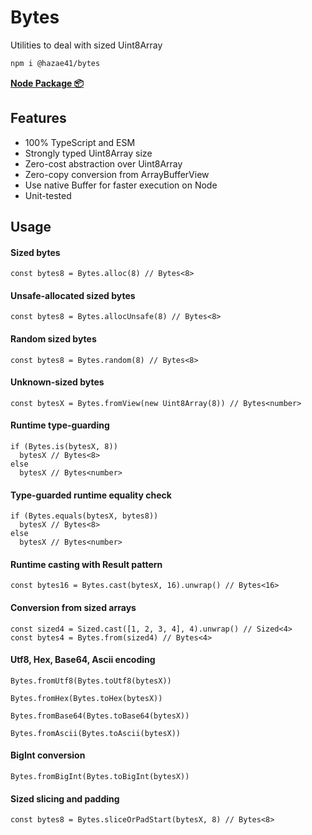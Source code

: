 # Bytes

Utilities to deal with sized Uint8Array

```bash
npm i @hazae41/bytes
```

[**Node Package 📦**](https://www.npmjs.com/package/@hazae41/bytes)

## Features
- 100% TypeScript and ESM
- Strongly typed Uint8Array size
- Zero-cost abstraction over Uint8Array
- Zero-copy conversion from ArrayBufferView
- Use native Buffer for faster execution on Node
- Unit-tested

## Usage

#### Sized bytes

```tsx
const bytes8 = Bytes.alloc(8) // Bytes<8>
```

#### Unsafe-allocated sized bytes

```tsx
const bytes8 = Bytes.allocUnsafe(8) // Bytes<8>
```

#### Random sized bytes

```tsx
const bytes8 = Bytes.random(8) // Bytes<8>
```

#### Unknown-sized bytes

```tsx
const bytesX = Bytes.fromView(new Uint8Array(8)) // Bytes<number>
```

#### Runtime type-guarding

```tsx
if (Bytes.is(bytesX, 8))
  bytesX // Bytes<8>
else
  bytesX // Bytes<number>
```

#### Type-guarded runtime equality check

```tsx
if (Bytes.equals(bytesX, bytes8))
  bytesX // Bytes<8>
else
  bytesX // Bytes<number>
```

#### Runtime casting with Result pattern

```tsx
const bytes16 = Bytes.cast(bytesX, 16).unwrap() // Bytes<16>
```

#### Conversion from sized arrays

```tsx
const sized4 = Sized.cast([1, 2, 3, 4], 4).unwrap() // Sized<4>
const bytes4 = Bytes.from(sized4) // Bytes<4>
```

#### Utf8, Hex, Base64, Ascii encoding

```tsx
Bytes.fromUtf8(Bytes.toUtf8(bytesX))
```

```tsx
Bytes.fromHex(Bytes.toHex(bytesX))
```

```tsx
Bytes.fromBase64(Bytes.toBase64(bytesX))
```

```tsx
Bytes.fromAscii(Bytes.toAscii(bytesX))
```

#### BigInt conversion

```tsx
Bytes.fromBigInt(Bytes.toBigInt(bytesX))
```

#### Sized slicing and padding

```tsx
const bytes8 = Bytes.sliceOrPadStart(bytesX, 8) // Bytes<8>
```